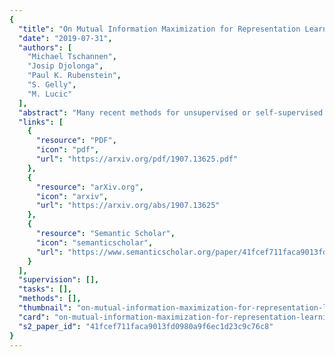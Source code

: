 ```yaml
---
{
  "title": "On Mutual Information Maximization for Representation Learning",
  "date": "2019-07-31",
  "authors": [
    "Michael Tschannen",
    "Josip Djolonga",
    "Paul K. Rubenstein",
    "S. Gelly",
    "M. Lucic"
  ],
  "abstract": "Many recent methods for unsupervised or self-supervised representation learning train feature extractors by maximizing an estimate of the mutual information (MI) between different views of the data. This comes with several immediate problems: For example, MI is notoriously hard to estimate, and using it as an objective for representation learning may lead to highly entangled representations due to its invariance under arbitrary invertible transformations. Nevertheless, these methods have been repeatedly shown to excel in practice. In this paper we argue, and provide empirical evidence, that the success of these methods cannot be attributed to the properties of MI alone, and that they strongly depend on the inductive bias in both the choice of feature extractor architectures and the parametrization of the employed MI estimators. Finally, we establish a connection to deep metric learning and argue that this interpretation may be a plausible explanation for the success of the recently introduced methods.",
  "links": [
    {
      "resource": "PDF",
      "icon": "pdf",
      "url": "https://arxiv.org/pdf/1907.13625.pdf"
    },
    {
      "resource": "arXiv.org",
      "icon": "arxiv",
      "url": "https://arxiv.org/abs/1907.13625"
    },
    {
      "resource": "Semantic Scholar",
      "icon": "semanticscholar",
      "url": "https://www.semanticscholar.org/paper/41fcef711faca9013fd0980a9f6ec1d23c9c76c8"
    }
  ],
  "supervision": [],
  "tasks": [],
  "methods": [],
  "thumbnail": "on-mutual-information-maximization-for-representation-learning-thumb.jpg",
  "card": "on-mutual-information-maximization-for-representation-learning-card.jpg",
  "s2_paper_id": "41fcef711faca9013fd0980a9f6ec1d23c9c76c8"
}
---
```


